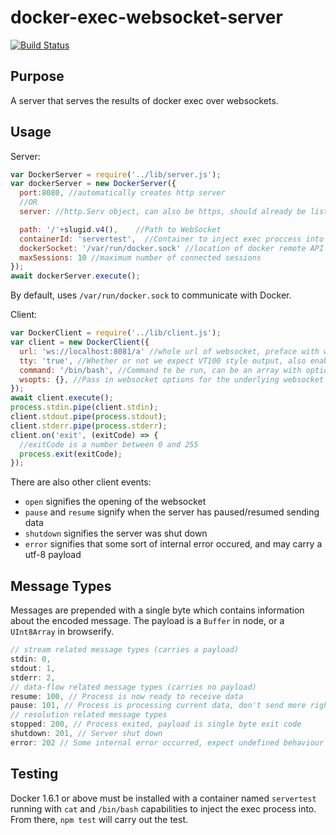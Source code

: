 # docker-exec-websocket-server

[![Build Status](https://travis-ci.org/taskcluster/docker-exec-websocket-server.svg?branch=master)](https://travis-ci.org/taskcluster/docker-exec-websocket-server)

## Purpose
A server that serves the results of docker exec over websockets.

## Usage
Server:

```js
var DockerServer = require('../lib/server.js');
var dockerServer = new DockerServer({
  port:8080, //automatically creates http server
  //OR
  server: //http.Serv object, can also be https, should already be listening

  path: '/'+slugid.v4(),    //Path to WebSocket
  containerId: 'servertest',  //Container to inject exec proccess into
  dockerSocket: '/var/run/docker.sock' //location of docker remote API socket
  maxSessions: 10 //maximum number of connected sessions
});
await dockerServer.execute();
```
By default, uses `/var/run/docker.sock` to communicate with Docker.

Client:

```js
var DockerClient = require('../lib/client.js');
var client = new DockerClient({
  url: 'ws://localhost:8081/a' //whole url of websocket, preface with wss if secure
  tty: 'true', //Whether or not we expect VT100 style output, also enables exit codes
  command: '/bin/bash', //Command to be run, can be an array with options such as ['cat', '-E']
  wsopts: {}, //Pass in websocket options for the underlying websocket
});
await client.execute();
process.stdin.pipe(client.stdin);
client.stdout.pipe(process.stdout);
client.stderr.pipe(process.stderr);
client.on('exit', (exitCode) => {
  //exitCode is a number between 0 and 255
  process.exit(exitCode);
});
```
There are also other client events:
* `open` signifies the opening of the websocket
* `pause` and `resume` signify when the server has paused/resumed sending data
* `shutdown` signifies the server was shut down
* `error` signifies that some sort of internal error occured, and may carry a utf-8 payload

## Message Types
Messages are prepended with a single byte which contains information about the encoded message. The payload is a `Buffer` in node, or a `UInt8Array` in browserify.

```js
// stream related message types (carries a payload)
stdin: 0,
stdout: 1,
stderr: 2,
// data-flow related message types (carries no payload)
resume: 100, // Process is now ready to receive data
pause: 101, // Process is processing current data, don't send more right now
// resolution related message types
stopped: 200, // Process exited, payload is single byte exit code
shutdown: 201, // Server shut down
error: 202 // Some internal error occurred, expect undefined behaviour
```

## Testing
Docker 1.6.1 or above must be installed with a container named `servertest` running with `cat` and `/bin/bash` capabilities to inject the exec process into. From there, `npm test` will carry out the test.
